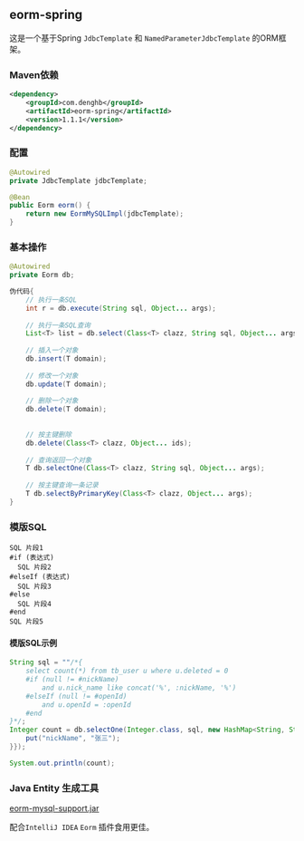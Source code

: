 ## eorm-spring

这是一个基于Spring `JdbcTemplate` 和 `NamedParameterJdbcTemplate` 的ORM框架。


### Maven依赖
```xml
<dependency>
    <groupId>com.denghb</groupId>
    <artifactId>eorm-spring</artifactId>
    <version>1.1.1</version>
</dependency>
```

### 配置
```java
@Autowired
private JdbcTemplate jdbcTemplate;

@Bean
public Eorm eorm() {
    return new EormMySQLImpl(jdbcTemplate);
}
```

### 基本操作

```java
@Autowired
private Eorm db;

伪代码{
    // 执行一条SQL
    int r = db.execute(String sql, Object... args);
    
    // 执行一条SQL查询
    List<T> list = db.select(Class<T> clazz, String sql, Object... args);
    
    // 插入一个对象
    db.insert(T domain);
    
    // 修改一个对象
    db.update(T domain);
    
    // 删除一个对象
    db.delete(T domain);
    
    
    // 按主键删除
    db.delete(Class<T> clazz, Object... ids);
    
    // 查询返回一个对象
    T db.selectOne(Class<T> clazz, String sql, Object... args);
    
    // 按主键查询一条记录
    T db.selectByPrimaryKey(Class<T> clazz, Object... args);
}
```


### 模版SQL
```
SQL 片段1
#if (表达式)
  SQL 片段2
#elseIf (表达式)
  SQL 片段3
#else
  SQL 片段4
#end
SQL 片段5
```

#### 模版SQL示例
```java
String sql = ""/*{
    select count(*) from tb_user u where u.deleted = 0
    #if (null != #nickName)
        and u.nick_name like concat('%', :nickName, '%')
    #elseIf (null != #openId)
        and u.openId = :openId
    #end 
}*/;
Integer count = db.selectOne(Integer.class, sql, new HashMap<String, String>() {{
    put("nickName", "张三");
}});

System.out.println(count);
```

### Java Entity 生成工具
[eorm-mysql-support.jar](./eorm-mysql-support.jar)


配合`IntelliJ IDEA` `Eorm` 插件食用更佳。


